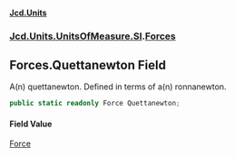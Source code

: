 #### [Jcd.Units](index.md 'index')
### [Jcd.Units.UnitsOfMeasure.SI](Jcd.Units.UnitsOfMeasure.SI.md 'Jcd.Units.UnitsOfMeasure.SI').[Forces](Forces.md 'Jcd.Units.UnitsOfMeasure.SI.Forces')

## Forces.Quettanewton Field

A(n) quettanewton. Defined in terms of a(n) ronnanewton.

```csharp
public static readonly Force Quettanewton;
```

#### Field Value
[Force](Force.md 'Jcd.Units.UnitTypes.Force')